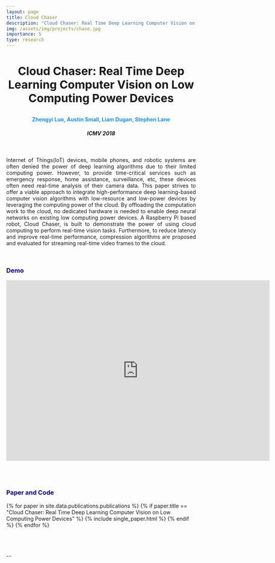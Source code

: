 ```yaml
---
layout: page
title: Cloud Chaser
description: "Cloud Chaser: Real Time Deep Learning Computer Vision on Low Computing Power Devices"
img: /assets/img/projects/chase.jpg
importance: 5
type: research
---
```


<h3 style="text-align: center;font-size:30px"> Cloud Chaser: Real Time Deep Learning Computer Vision on Low Computing Power Devices </h3>
<h4 style="text-align: center;color:DodgerBlue"> Zhengyi Luo, Austin Small, Liam Dugan, Stephen Lane  </h4>
<h5 style="text-align: center;"> ICMV 2018 </h5>


<div class="row">
    <div class="col-sm mt-3 mt-md-0">
        <img class="img-fluid rounded z-depth-1" src="{{ '/assets/img/projects/cloud_chaser_arch.png' | relative_url }}" alt="" title="example image"/>
    </div>
</div>
<!-- <div class="caption">
    This image can also have a caption. It's like magic.
</div> -->
<br>
<p  align="justify">
    Internet of Things(IoT) devices, mobile phones, and robotic systems are often denied the power of deep learning algorithms due to their limited computing power. However, to provide time-critical services such as emergency response, home assistance, surveillance, etc, these devices often need real-time analysis of their camera data. This paper strives to offer a viable approach to integrate high-performance deep learning-based computer vision algorithms with low-resource and low-power devices by leveraging the computing power of the cloud. By offloading the computation work to the cloud, no dedicated hardware is needed to enable deep neural networks on existing low computing power devices. A Raspberry Pi based robot, Cloud Chaser, is built to demonstrate the power of using cloud computing to perform real-time vision tasks. Furthermore, to reduce latency and improve real-time performance, compression algorithms are proposed and evaluated for streaming real-time video frames to the cloud.

</p>

<br>


<h3 style="color:darkblue">Demo</h3>

<div class="embed-container">
<center>
  <iframe
      src="https://www.youtube.com/embed/8ALi8_fJVNU"
      width="700"
      height="480"
      frameborder="0"
      allowfullscreen="">
  </iframe>
  </center>
</div>







<br>
<br>
<br>
<h3 style="color:darkblue">Paper and Code</h3>

<div>
{% for paper in site.data.publications.publications %}
    {% if paper.title ==  "Cloud Chaser: Real Time Deep Learning Computer Vision on Low Computing Power Devices" %}
        {% include single_paper.html %}
    {% endif %}
{% endfor %}
</div>

<br>
<br>
<br>
<p> -- </p>